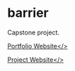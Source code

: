 # barrier
Capstone project.

<a href="http://dcc.umd.edu/portfolio/stuli/">Portfolio Website</> 

<a href="http://sidtuli.github.io/barrier/">Project Website</> 

